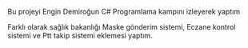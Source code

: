 Bu  projeyi Engin Demiroğun C# Programlama kampını izleyerek yaptım

Farklı olarak sağlık bakanlığı Maske gönderim sistemi, Eczane kontrol sistemi ve Ptt takip sistemi eklemesi yaptım.
